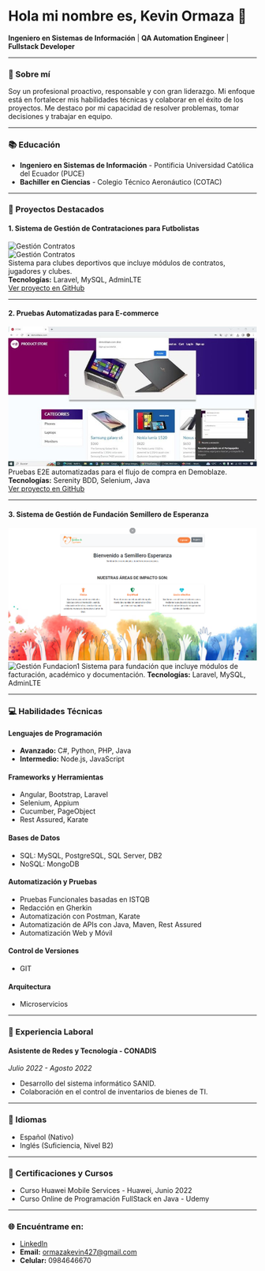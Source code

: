 # Hola mi nombre es, Kevin Ormaza 🚀

**Ingeniero en Sistemas de Información** | **QA Automation Engineer** | **Fullstack Developer**

---

### 🎯 Sobre mí
Soy un profesional proactivo, responsable y con gran liderazgo. Mi enfoque está en fortalecer mis habilidades técnicas y colaborar en el éxito de los proyectos. Me destaco por mi capacidad de resolver problemas, tomar decisiones y trabajar en equipo.

---

### 📚 Educación
- **Ingeniero en Sistemas de Información** - Pontificia Universidad Católica del Ecuador (PUCE)
- **Bachiller en Ciencias** - Colegio Técnico Aeronáutico (COTAC)

---

### 🚀 Proyectos Destacados

#### 1. **Sistema de Gestión de Contrataciones para Futbolistas**
![Gestión Contratos](https://github.com/keviin427/gestion-contratos/blob/main/imgcontratos.jpg)  
![Gestión Contratos](https://github.com/keviin427/gestion-contratos/blob/main/imgcontratos2.jpg)  
Sistema para clubes deportivos que incluye módulos de contratos, jugadores y clubes.  
**Tecnologías:** Laravel, MySQL, AdminLTE  
[Ver proyecto en GitHub](https://github.com/keviin427/gestion-contratos)

---

#### 2. **Pruebas Automatizadas para E-commerce**
![Pruebas E-commerce](https://github.com/keviin427/DemoBlazeFlujo/blob/master/image.png)  
Pruebas E2E automatizadas para el flujo de compra en Demoblaze.  
**Tecnologías:** Serenity BDD, Selenium, Java  
[Ver proyecto en GitHub](https://github.com/keviin427/DemoBlazeFlujo)


---

#### 3. **Sistema de Gestión de Fundación Semillero de Esperanza**
![Gestión Fundacion](https://github.com/keviin427/fundacion-semillero/blob/main/Captura%20de%20pantalla%202024-11-17%20202535.png)  
![Gestión Fundacion1](hhttps://github.com/keviin427/fundacion-semillero/blob/main/Captura%20de%20pantalla%202024-11-17%20202600.png)
Sistema para fundación que incluye módulos de facturación, académico y documentación.
**Tecnologías:** Laravel, MySQL, AdminLTE  

---
### 💻 Habilidades Técnicas

#### Lenguajes de Programación
- **Avanzado:** C#, Python, PHP, Java
- **Intermedio:** Node.js, JavaScript

#### Frameworks y Herramientas
- Angular, Bootstrap, Laravel
- Selenium, Appium
- Cucumber, PageObject
- Rest Assured, Karate

#### Bases de Datos
- SQL: MySQL, PostgreSQL, SQL Server, DB2
- NoSQL: MongoDB

#### Automatización y Pruebas
- Pruebas Funcionales basadas en ISTQB
- Redacción en Gherkin
- Automatización con Postman, Karate
- Automatización de APIs con Java, Maven, Rest Assured
- Automatización Web y Móvil

#### Control de Versiones
- GIT

#### Arquitectura
- Microservicios

---

### 💼 Experiencia Laboral
#### **Asistente de Redes y Tecnología - CONADIS**
*Julio 2022 - Agosto 2022*
- Desarrollo del sistema informático SANID.
- Colaboración en el control de inventarios de bienes de TI.

---

### 🌟 Idiomas
- Español (Nativo)
- Inglés (Suficiencia, Nivel B2)

---

### 📜 Certificaciones y Cursos
- Curso Huawei Mobile Services - Huawei, Junio 2022
- Curso Online de Programación FullStack en Java - Udemy

---

### 🌐 Encuéntrame en:
- [LinkedIn](https://www.linkedin.com/in/kevin-ormaza-641557191/)
- **Email:** ormazakevin427@gmail.com
- **Celular:** 0984646670
